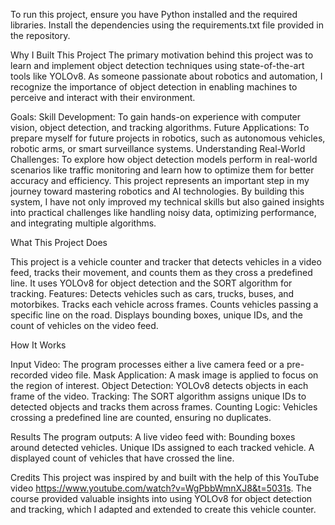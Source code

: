 To run this project, ensure you have Python installed and the required libraries. Install the dependencies using the requirements.txt file provided in the repository.

Why I Built This Project
The primary motivation behind this project was to learn and implement object detection techniques using state-of-the-art tools like YOLOv8. 
As someone passionate about robotics and automation, I recognize the importance of object detection in enabling machines to perceive and interact with their environment.

Goals:
Skill Development: To gain hands-on experience with computer vision, object detection, and tracking algorithms.
Future Applications: To prepare myself for future projects in robotics, such as autonomous vehicles, robotic arms, or smart surveillance systems.
Understanding Real-World Challenges: To explore how object detection models perform in real-world scenarios like traffic monitoring and learn how to optimize them for better accuracy and efficiency.
This project represents an important step in my journey toward mastering robotics and AI technologies. By building this system, I have not only improved my 
technical skills but also gained insights into practical challenges like handling noisy data, optimizing performance, and integrating multiple algorithms. 

What This Project Does

This project is a vehicle counter and tracker that detects vehicles in a video feed, tracks their movement, and counts them as they cross a predefined line. It uses YOLOv8 for object detection and the SORT algorithm for tracking.
Features:
Detects vehicles such as cars, trucks, buses, and motorbikes.
Tracks each vehicle across frames.
Counts vehicles passing a specific line on the road.
Displays bounding boxes, unique IDs, and the count of vehicles on the video feed.

How It Works

Input Video: The program processes either a live camera feed or a pre-recorded video file.
Mask Application: A mask image is applied to focus on the region of interest.
Object Detection: YOLOv8 detects objects in each frame of the video.
Tracking: The SORT algorithm assigns unique IDs to detected objects and tracks them across frames.
Counting Logic: Vehicles crossing a predefined line are counted, ensuring no duplicates.

Results
The program outputs:
A live video feed with:
Bounding boxes around detected vehicles.
Unique IDs assigned to each tracked vehicle.
A displayed count of vehicles that have crossed the line.

Credits
This project was inspired by and built with the help of this YouTube video https://www.youtube.com/watch?v=WgPbbWmnXJ8&t=5031s. 
The course provided valuable insights into using YOLOv8 for object detection and tracking, which I adapted and extended to create this vehicle counter.
